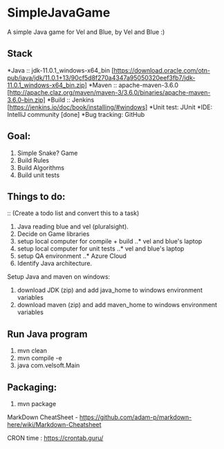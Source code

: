 # SimpleJavaGame
A simple Java game for Vel and Blue, by Vel and Blue :)


Stack
-------
*Java :: jdk-11.0.1_windows-x64_bin [https://download.oracle.com/otn-pub/java/jdk/11.0.1+13/90cf5d8f270a4347a95050320eef3fb7/jdk-11.0.1_windows-x64_bin.zip]
*Maven :: apache-maven-3.6.0 [http://apache.claz.org/maven/maven-3/3.6.0/binaries/apache-maven-3.6.0-bin.zip]
*Build :: Jenkins [https://jenkins.io/doc/book/installing/#windows]
*Unit test: JUnit
*IDE: IntelliJ community [done]
*Bug tracking: GitHub

Goal:
-----
1. Simple Snake? Game
2. Build Rules
3. Build Algorithms
4. Build unit tests

Things to do:
-------------
:: (Create a todo list and convert this to a task)
1. Java reading blue and vel (pluralsight).
2. Decide on Game libraries
3. setup local computer for compile + build
 ..* vel and blue's laptop
4. setup local computer for unit tests
 ..* vel and blue's laptop
5. setup QA environment
 ..* Azure Cloud
6. Identify Java architecture.


Setup Java and maven on windows:
1. download JDK (zip) and add java_home to windows environment variables
2. download maven (zip) and add maven_home to windows environment variables

Run Java program
----------------
1. mvn clean
2. mvn compile -e
3. java com.velsoft.Main

Packaging:
---------
1. mvn package

MarkDown CheatSheet - https://github.com/adam-p/markdown-here/wiki/Markdown-Cheatsheet

CRON time : https://crontab.guru/